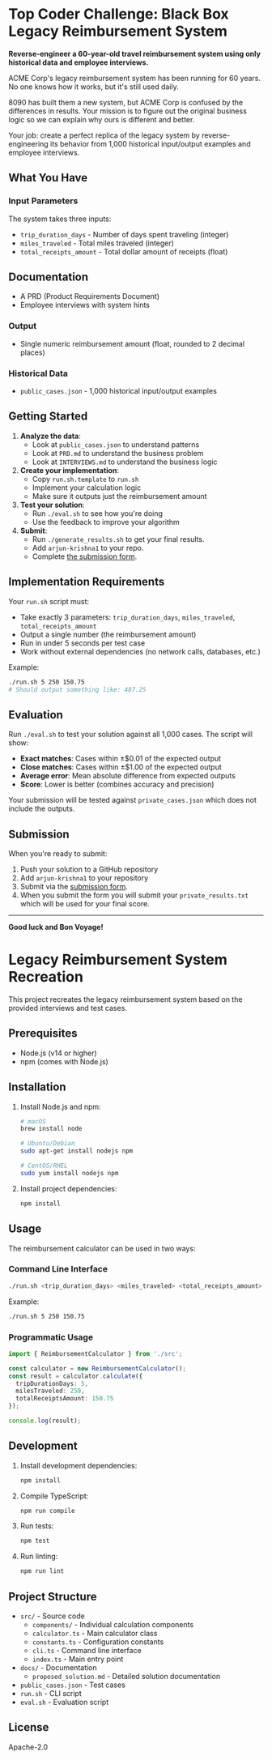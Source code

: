 # Top Coder Challenge: Black Box Legacy Reimbursement System

**Reverse-engineer a 60-year-old travel reimbursement system using only historical data and employee interviews.**

ACME Corp's legacy reimbursement system has been running for 60 years. No one knows how it works, but it's still used daily.

8090 has built them a new system, but ACME Corp is confused by the differences in results. Your mission is to figure out the original business logic so we can explain why ours is different and better.

Your job: create a perfect replica of the legacy system by reverse-engineering its behavior from 1,000 historical input/output examples and employee interviews.

## What You Have

### Input Parameters

The system takes three inputs:

- `trip_duration_days` - Number of days spent traveling (integer)
- `miles_traveled` - Total miles traveled (integer)
- `total_receipts_amount` - Total dollar amount of receipts (float)

## Documentation

- A PRD (Product Requirements Document)
- Employee interviews with system hints

### Output

- Single numeric reimbursement amount (float, rounded to 2 decimal places)

### Historical Data

- `public_cases.json` - 1,000 historical input/output examples

## Getting Started

1. **Analyze the data**: 
   - Look at `public_cases.json` to understand patterns
   - Look at `PRD.md` to understand the business problem
   - Look at `INTERVIEWS.md` to understand the business logic
2. **Create your implementation**:
   - Copy `run.sh.template` to `run.sh`
   - Implement your calculation logic
   - Make sure it outputs just the reimbursement amount
3. **Test your solution**: 
   - Run `./eval.sh` to see how you're doing
   - Use the feedback to improve your algorithm
4. **Submit**:
   - Run `./generate_results.sh` to get your final results.
   - Add `arjun-krishna1` to your repo.
   - Complete [the submission form](https://forms.gle/sKFBV2sFo2ADMcRt8).

## Implementation Requirements

Your `run.sh` script must:

- Take exactly 3 parameters: `trip_duration_days`, `miles_traveled`, `total_receipts_amount`
- Output a single number (the reimbursement amount)
- Run in under 5 seconds per test case
- Work without external dependencies (no network calls, databases, etc.)

Example:

```bash
./run.sh 5 250 150.75
# Should output something like: 487.25
```

## Evaluation

Run `./eval.sh` to test your solution against all 1,000 cases. The script will show:

- **Exact matches**: Cases within ±$0.01 of the expected output
- **Close matches**: Cases within ±$1.00 of the expected output
- **Average error**: Mean absolute difference from expected outputs
- **Score**: Lower is better (combines accuracy and precision)

Your submission will be tested against `private_cases.json` which does not include the outputs.

## Submission

When you're ready to submit:

1. Push your solution to a GitHub repository
2. Add `arjun-krishna1` to your repository
3. Submit via the [submission form](https://forms.gle/sKFBV2sFo2ADMcRt8).
4. When you submit the form you will submit your `private_results.txt` which will be used for your final score.

---

**Good luck and Bon Voyage!**

# Legacy Reimbursement System Recreation

This project recreates the legacy reimbursement system based on the provided interviews and test cases.

## Prerequisites

- Node.js (v14 or higher)
- npm (comes with Node.js)

## Installation

1. Install Node.js and npm:
   ```bash
   # macOS
   brew install node

   # Ubuntu/Debian
   sudo apt-get install nodejs npm

   # CentOS/RHEL
   sudo yum install nodejs npm
   ```

2. Install project dependencies:
   ```bash
   npm install
   ```

## Usage

The reimbursement calculator can be used in two ways:

### Command Line Interface

```bash
./run.sh <trip_duration_days> <miles_traveled> <total_receipts_amount>
```

Example:
```bash
./run.sh 5 250 150.75
```

### Programmatic Usage

```typescript
import { ReimbursementCalculator } from './src';

const calculator = new ReimbursementCalculator();
const result = calculator.calculate({
  tripDurationDays: 5,
  milesTraveled: 250,
  totalReceiptsAmount: 150.75
});

console.log(result);
```

## Development

1. Install development dependencies:
   ```bash
   npm install
   ```

2. Compile TypeScript:
   ```bash
   npm run compile
   ```

3. Run tests:
   ```bash
   npm test
   ```

4. Run linting:
   ```bash
   npm run lint
   ```

## Project Structure

- `src/` - Source code
  - `components/` - Individual calculation components
  - `calculator.ts` - Main calculator class
  - `constants.ts` - Configuration constants
  - `cli.ts` - Command line interface
  - `index.ts` - Main entry point
- `docs/` - Documentation
  - `proposed_solution.md` - Detailed solution documentation
- `public_cases.json` - Test cases
- `run.sh` - CLI script
- `eval.sh` - Evaluation script

## License

Apache-2.0
